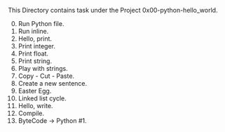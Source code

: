 This Directory contains task under the Project 0x00-python-hello_world.


0. Run Python file.
1. Run inline.
2. Hello, print.
3. Print integer.
4. Print float.
5. Print string.
6. Play with strings.
7. Copy - Cut - Paste.
8. Create a new sentence.
9. Easter Egg.
10. Linked list cycle.
11. Hello, write.
12. Compile.
13. ByteCode -> Python #1.
